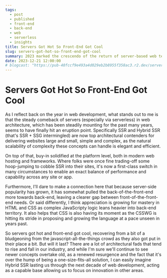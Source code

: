 ```yaml
---
tags:
  - post
  - published
  - front-end
  - back-end
  - web
  - serverless
  - insights
title: Servers Got Hot So Front-End Got Cool
slug: servers-got-hot-so-front-end-got-cool
summary: 2023 marked the crescendo of the return of server-based web tech, and with it came a greater industrial appreciation of front-of-the-front-end skills.
date: 2023-12-21 12:00:00
# blogcast: "https://pub-40fccf9e493a4d029eb2b8955f358ac3.r2.dev/servers-got-hot-so-front-end-got-cool.mp3"
---
```


# Servers Got Hot So Front-End Got Cool

As I reflect back on the year in web development, what stands out to me is that the steady comeback of servers (especially via serverless) in web architecture, which has been steadily mounting for the past many years, seems to have finally hit an eruption point. Specifically SSR and Hybrid SSR (that's SSR + SSG intermingled) are now top architectural contenders for delivering websites large and small, simple and complex, as the natural scalability of complexity these concepts can handle is elegant and efficient.

On top of that, buy-in solidified at the platform level, both in modern web hosting and frameworks. Where folks were once fine trading-off some hoop-jumping to cobble SSR into their sites, it's now a first-class switch in many circumstances to enable an exact balance of performance and capability across any site or app.

Furthermore, I'll dare to make a connection here that because server-side popularity has grown, it has somewhat pulled the back-of-the-front-end more towards back-end, leaving a clearer gap between front-of-the-front-end needs. Or said differently, I think appreciation is growing for mastery in HTML and CSS as complex JavaScripty logic leans heavier into back-end territory. It also helps that CSS is also having its moment as the CSSWG is hitting its stride in proposing and growing the language at a pace unseen in years past.

So servers got hot and front-end got cool, recovering from a bit of a bludgeoning from the javascript-all-the-things crowd as they also got put in their place a bit. But will it last? There are a lot of architectural fads that tend to rise and fall in our industry, and while I'm sure we'll continue to see newer concepts overtake old, as a renewed resurgence and the fact that it's over the hump of being a one-size-fits-all solution, I can easily imagine Hybrid SSR lasting us through the next decade of web development, acting as a capable base allowing us to focus on innovation in other areas.
